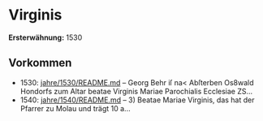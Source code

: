 # Virginis

**Ersterwähnung:** 1530

## Vorkommen
- 1530: [jahre/1530/README.md](../jahre/1530/README.md) – Georg Behr iſ na< Abſterben Os8wald Hondorfs
zum Altar beatae Virginis Mariae Parochialis Ecclesiae
ZS...
- 1540: [jahre/1540/README.md](../jahre/1540/README.md) – 3) Beatae Mariae Virginis, das hat der Pfarrer zu
Molau und trägt 10 a...

